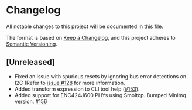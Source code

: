# Changelog
All notable changes to this project will be documented in this file.

The format is based on [Keep a Changelog](https://keepachangelog.com/en/1.0.0/),
and this project adheres to [Semantic Versioning](https://semver.org/spec/v2.0.0.html).

## [Unreleased]

* Fixed an issue with spurious resets by ignoring bus error detections on I2C (Refer to [issue
  #128](https://github.com/quartiq/booster/issues/128) for more information.
* Added transform expression to CLI tool help ([#153](https://github.com/quartiq/booster/pull/153)).
* Added support for ENC424J600 PHYs using Smoltcp. Bumped Minimq version.
  [#156](https://github.com/quartiq/booster/pull/156)
